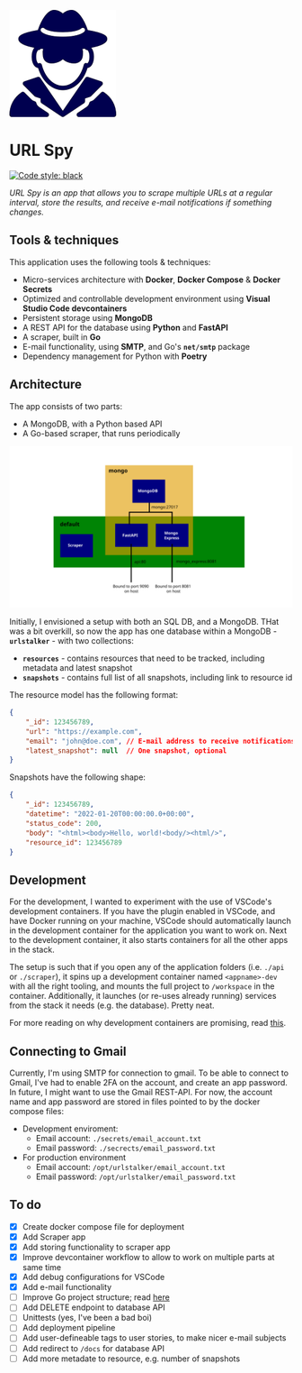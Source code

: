 ![spy](docs/spy.png)

# URL Spy 

[![Code style: black](https://img.shields.io/badge/code%20style-black-000000.svg)](https://github.com/psf/black)

_URL Spy is an app that allows you to scrape multiple URLs at a regular interval, store the results, and receive e-mail notifications if something changes._



## Tools & techniques

This application uses the following tools & techniques: 

- Micro-services architecture with **Docker**, **Docker Compose** & **Docker Secrets**
- Optimized and controllable development environment using **Visual Studio Code devcontainers** 
- Persistent storage using **MongoDB**
- A REST API for the database using **Python** and **FastAPI** 
- A scraper, built in **Go**
- E-mail functionality, using **SMTP**, and Go's **`net/smtp`** package
- Dependency management for Python with **Poetry**

## Architecture 

The app consists of two parts: 

* A MongoDB, with a Python based API 
* A Go-based scraper, that runs periodically

![Architecture](docs/architecture.svg)

Initially, I envisioned a setup with both an SQL DB, and a MongoDB. THat was a bit overkill, so now the app has one database within a MongoDB - **`urlstalker`** - with two collections: 

- **`resources`** - contains resources that need to be tracked, including metadata and latest snapshot
- **`snapshots`** - contains full list of all snapshots, including link to resource id

The resource model has the following format: 

```json
{
    "_id": 123456789,
    "url": "https://example.com", 
    "email": "john@doe.com", // E-mail address to receive notifications of changes, optional
    "latest_snapshot": null  // One snapshot, optional
} 
```

Snapshots have the following shape: 

```json 
{
    "_id": 123456789, 
    "datetime": "2022-01-20T00:00:00.0+00:00", 
    "status_code": 200, 
    "body": "<html><body>Hello, world!<body/><html/>",
    "resource_id": 123456789
}
```

## Development 

For the development, I wanted to experiment with the use of VSCode's development containers. If you have the plugin enabled in VSCode, and have Docker running on your machine, VSCode should automatically launch in the development container for the application you want to work on. Next to the development container, it also starts containers for all the other apps in the stack. 

The setup is such that if you open any of the application folders (i.e. `./api` or `./scraper`), it spins up a development container named `<appname>-dev` with all the right tooling, and mounts the full project to `/workspace` in the container. Additionally, it launches (or re-uses already running) services from the stack it needs (e.g. the database). Pretty neat. 

For more reading on why development containers are promising, read [this](https://www.infoq.com/articles/devcontainers/). 

## Connecting to Gmail 

Currently, I'm using SMTP for connection to gmail. To be able to connect to Gmail, I've had to enable 2FA on the account, and create an app password. In future, I might want to use the Gmail REST-API. For now, the account name and app password are stored in files pointed to by the docker compose files: 

* Development enviroment: 
    - Email account: `./secrets/email_account.txt` 
    - Email password: `./secrects/email_password.txt` 
* For production environment 
    - Email account: `/opt/urlstalker/email_account.txt`
    - Email password: `/opt/urlstalker/email_password.txt` 

## To do

- [x] Create docker compose file for deployment 
- [x] Add Scraper app 
- [x] Add storing functionality to scraper app 
- [x] Improve devcontainer workflow to allow to work on multiple parts at same time
- [x] Add debug configurations for VSCode
- [x] Add e-mail functionality  
- [ ] Improve Go project structure; read [here](https://tutorialedge.net/golang/go-project-structure-best-practices/)
- [ ] Add DELETE endpoint to database API
- [ ] Unittests (yes, I've been a bad boi)
- [ ] Add deployment pipeline 
- [ ] Add user-defineable tags to user stories, to make nicer e-mail subjects
- [ ] Add redirect to `/docs` for database API 
- [ ] Add more metadate to resource, e.g. number of snapshots

